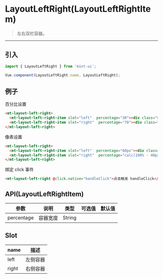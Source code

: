# LayoutLeftRight(LayoutLeftRightItem)

> 左右双栏容器。

------------

## 引入

```javascript
import { LayoutLeftRight } from 'mint-ui';

Vue.component(LayoutLeftRight.name, LayoutLeftRight);
```

## 例子

百分比设置

```html
<mt-layout-left-right>
  <mt-layout-left-right-item slot="left"  percentage="30"><div class="mt-bg-primary mt-color-white">左30%</div></mt-layout-left-right-item>
  <mt-layout-left-right-item slot="right"  percentage="70"><div class="mt-bg-warning mt-color-white">右70%</div></mt-layout-left-right-item>
</mt-layout-left-right>
```

像素设置

```html
<mt-layout-left-right>
  <mt-layout-left-right-item slot="left"  percentage="60px"><div class="mt-bg-primary mt-color-white">左60px</div></mt-layout-left-right-item>
  <mt-layout-left-right-item slot="right"  percentage="calc(100% - 40px)"><div class="mt-bg-warning mt-color-white">右(100%-40px)</div></mt-layout-left-right-item>
</mt-layout-left-right>
```


绑定 click 事件
```html
<mt-layout-left-right @click.native="handleClick">点击触发 handleClick</mt-layout-left-right>
```

## API(LayoutLeftRightItem)
| 参数 | 说明 | 类型 | 可选值 | 默认值 |
|------|-------|---------|-------|--------|
| percentage | 容器宽度 | String |  |  |

## Slot
| name | 描述 |
|------|--------|
| left | 左侧容器|
| right | 右侧容器|

